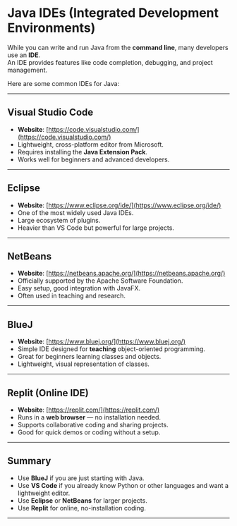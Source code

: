 # Java IDEs (Integrated Development Environments)

While you can write and run Java from the **command line**, many developers use an **IDE**.  
An IDE provides features like code completion, debugging, and project management.

Here are some common IDEs for Java:

---

## Visual Studio Code
- **Website**: [https://code.visualstudio.com/](https://code.visualstudio.com/)  
- Lightweight, cross-platform editor from Microsoft.  
- Requires installing the **Java Extension Pack**.  
- Works well for beginners and advanced developers.  

---

## Eclipse
- **Website**: [https://www.eclipse.org/ide/](https://www.eclipse.org/ide/)  
- One of the most widely used Java IDEs.  
- Large ecosystem of plugins.  
- Heavier than VS Code but powerful for large projects.  

---

## NetBeans
- **Website**: [https://netbeans.apache.org/](https://netbeans.apache.org/)  
- Officially supported by the Apache Software Foundation.  
- Easy setup, good integration with JavaFX.  
- Often used in teaching and research.  

---

## BlueJ
- **Website**: [https://www.bluej.org/](https://www.bluej.org/)  
- Simple IDE designed for **teaching** object-oriented programming.  
- Great for beginners learning classes and objects.  
- Lightweight, visual representation of classes.  

---

## Replit (Online IDE)
- **Website**: [https://replit.com/](https://replit.com/)  
- Runs in a **web browser** — no installation needed.  
- Supports collaborative coding and sharing projects.  
- Good for quick demos or coding without a setup.  

---

## Summary

- Use **BlueJ** if you are just starting with Java.  
- Use **VS Code** if you already know Python or other languages and want a lightweight editor.  
- Use **Eclipse** or **NetBeans** for larger projects.  
- Use **Replit** for online, no-installation coding.  

---

